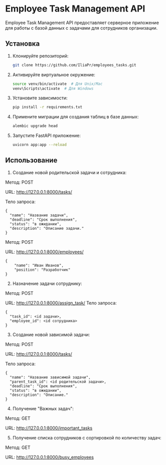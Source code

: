 # Employee Task Management API

Employee Task Management API предоставляет серверное приложение для работы с базой данных
с задачами для сотрудников организации.

## Установка

1. Клонируйте репозиторий:

    ```bash
    git clone https://github.com/IliaPr/employees_tasks.git
    ```

2. Активируйте виртуальное окружение:

    ```bash
    source venv/bin/activate  # Для Unix/Mac
    venv\Scripts\activate  # Для Windows
    ```

3. Установите зависимости:

    ```bash
    pip install -r requirements.txt
    ```

4. Примените миграции для создания таблиц в базе данных:

    ```bash
    alembic upgrade head
    ```

5. Запустите FastAPI приложение:

    ```bash
    uvicorn app:app --reload
    ```


## Использование
1. Создание новой  родительской задачи и сотрудника:

Метод: POST


URL: http://127.0.0.1:8000/tasks/


Тело запроса:
```
{
  "name": "Название задачи",
  "deadline": "Срок выполнения",
  "status": "в ожидании",
  "description": "Описание задачи."
}

```


Метод: POST


URL: http://127.0.0.1:8000/employees/


```
{
    "name": "Иван Иванов",
    "position": "Разработчик"
}
```


2. Назначение задачи сотруднику:

Метод: POST


URL: http://127.0.0.1:8000/assign_task/
Тело запроса:
```
{
  "task_id": <id задачи>,
  "employee_id": <id сотрудника>
}

```
3. Создание новой зависимой задачи:

Метод: POST


URL: http://127.0.0.1:8000/tasks/


Тело запроса:
```
{
  "name": "Название зависимой задачи",
  "parent_task_id": <id родительской задачи>,
  "deadline": "Срок выполнения",
  "status": "в ожидании",
  "description": "Описание."
}
```
4. Получение "Важных задач":

Метод: GET


URL: http://127.0.0.1:8000/important_tasks


5. Получение списка сотрудников с сортировкой по количеству задач:


Метод: GET


URL: http://127.0.0.1:8000/busy_employees
